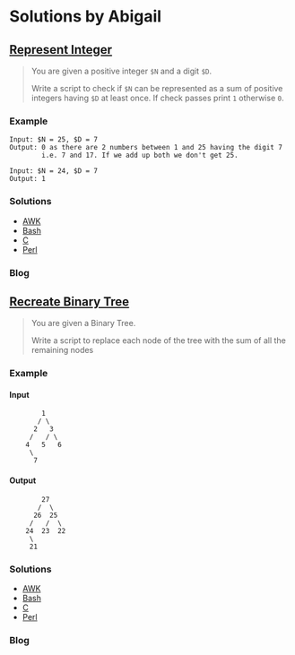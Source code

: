 # Solutions by Abigail
## [Represent Integer](https://perlweeklychallenge.org/blog/perl-weekly-challenge-113/#TASK1)

> You are given a positive integer `$N` and a digit `$D`.
>
> Write a script to check if `$N` can be represented as a sum
> of positive integers having `$D` at least once. If check passes
> print `1` otherwise `0`.

### Example
~~~~
Input: $N = 25, $D = 7
Output: 0 as there are 2 numbers between 1 and 25 having the digit 7
        i.e. 7 and 17. If we add up both we don't get 25.

Input: $N = 24, $D = 7
Output: 1
~~~~

### Solutions
* [AWK](awk/ch-1.awk)
* [Bash](bash/ch-1.sh)
* [C](c/ch-1.c)
* [Perl](perl/ch-1.pl)

### Blog

## [Recreate Binary Tree](https://perlweeklychallenge.org/blog/perl-weekly-challenge-113/#TASK2)

> You are given a Binary Tree.
> 
> Write a script to replace each node of the tree with the sum of
> all the remaining nodes

### Example
#### Input
~~~~
        1
       / \
      2   3
     /   / \
    4   5   6
     \
      7
~~~~
#### Output
~~~~
        27
       /  \
      26  25
     /   /  \
    24  23  22
     \
     21
~~~~


### Solutions
* [AWK](awk/ch-2.awk)
* [Bash](bash/ch-2.sh)
* [C](c/ch-1.c)
* [Perl](perl/ch-2.pl)

### Blog
